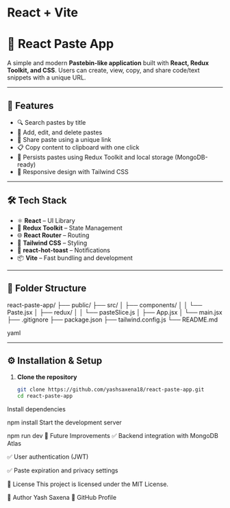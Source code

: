 # React + Vite

# 📝 React Paste App

A simple and modern **Pastebin-like application** built with **React, Redux Toolkit, and  CSS**. Users can create, view, copy, and share code/text snippets with a unique URL.

---

## 🚀 Features

- 🔍 Search pastes by title
- 📝 Add, edit, and delete pastes
- 🔗 Share paste using a unique link
- 📋 Copy content to clipboard with one click
- 💾 Persists pastes using Redux Toolkit and local storage (MongoDB-ready)
- 📱 Responsive design with Tailwind CSS

---

## 🛠️ Tech Stack

- ⚛️ **React** – UI Library
- 🧠 **Redux Toolkit** – State Management
- 🌐 **React Router** – Routing
- 💅 **Tailwind CSS** – Styling
- 🔔 **react-hot-toast** – Notifications
- 📦 **Vite** – Fast bundling and development

---

## 📁 Folder Structure

react-paste-app/
├── public/
├── src/
│ ├── components/
│ │ └── Paste.jsx
│ ├── redux/
│ │ └── pasteSlice.js
│ ├── App.jsx
│ └── main.jsx
├── .gitignore
├── package.json
├── tailwind.config.js
└── README.md

yaml

---

## ⚙️ Installation & Setup

1. **Clone the repository**
   ```bash
   git clone https://github.com/yashsaxena18/react-paste-app.git
   cd react-paste-app
Install dependencies


npm install
Start the development server


npm run dev
🧪 Future Improvements
✅ Backend integration with MongoDB Atlas

✅ User authentication (JWT)

✅ Paste expiration and privacy settings

📄 License
This project is licensed under the MIT License.

👤 Author
Yash Saxena
🔗 GitHub Profile
